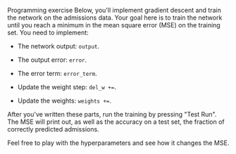Programming exercise
Below, you'll implement gradient descent and train the network on the admissions data. Your goal here is to train the network until you reach a minimum in the mean square error (MSE) on the training set. You need to implement:

+ The network output: `output`.

+ The output error: `error`.

+ The error term: `error_term`.

+ Update the weight step: `del_w +=`.

+ Update the weights: `weights +=`.

After you've written these parts, run the training by pressing "Test Run". The MSE will print out, as well as the accuracy on a test set, the fraction of correctly predicted admissions.

Feel free to play with the hyperparameters and see how it changes the MSE.
